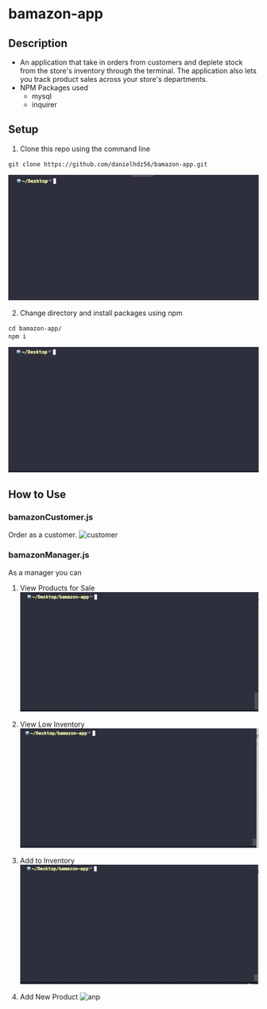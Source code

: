 # bamazon-app

## Description
* An application that take in orders from customers and deplete stock from the store's inventory through the terminal. The application also lets you track product sales across your store's departments.
* NPM Packages used
   * mysql
   * inquirer

## Setup 
1. Clone this repo using the command line
```shellSession
git clone https://github.com/danielhdz56/bamazon-app.git
```
![clone](/images/clone.gif?raw=true "Clone")

2. Change directory and install packages using npm 
```shellSession
cd bamazon-app/
npm i
```
![npmInstall](/images/install.gif?raw=true "Install")

## How to Use
### bamazonCustomer.js  
Order as a customer.
![customer](/images/customer.gif?raw=true "Customer")

### bamazonManager.js
As a manager you can 
1. View Products for Sale
![vps](/images/vps.gif?raw=true "vps")

2. View Low Inventory
![vli](/images/vli.gif?raw=true "vli")

3. Add to Inventory
![ai](/images/ai.gif?raw=true "ai")

4. Add New Product
![anp](/images/anp.gif?raw=true "anp")